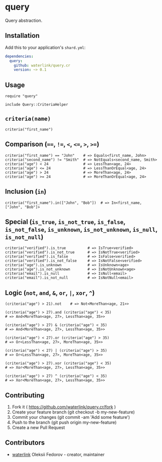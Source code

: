 # query

Query abstraction.

## Installation

Add this to your application's `shard.yml`:

```yaml
dependencies:
  query:
    github: waterlink/query.cr
    version: ~> 0.1
```

## Usage

```crystal
require "query"

include Query::CriteriaHelper
```

## `criteria(name)`

```crystal
criteria("first_name")
```

## Comparison (`==`, `!=`, `<`, `<=`, `>`, `>=`)

```crystal
criteria("first_name") == "John"    # => Equals<first_name, John>
criteria("second_name") != "Smith"  # => NotEquals<second_name, Smith>
criteria("age") < 24                # => LessThan<age, 24>
criteria("age") <= 24               # => LessThanOrEqual<age, 24>
criteria("age") > 24                # => MoreThan<age, 24>
criteria("age") >= 24               # => MoreThanOrEqual<age, 24>
```

## Inclusion (`in`)

```crystal
criteria("first_name").in(["John", "Bob"])  # => In<first_name, ["John", "Bob"]>
```

## Special (`is_true`, `is_not_true`, `is_false`, `is_not_false`, `is_unknown`, `is_not_unknown`, `is_null`, `is_not_null`)

```crystal
criteria("verified").is_true          # => IsTrue<verified>
criteria("verified").is_not_true      # => IsNotTrue<verified>
criteria("verified").is_false         # => IsFalse<verified>
criteria("verified").is_not_false     # => IsNotFalse<verified>
criteria("age").is_unknown            # => IsUnknown<age>
criteria("age").is_not_unknown        # => IsNotUnknown<age>
criteria("email").is_null             # => IsNull<email>
criteria("email").is_not_null         # => IsNotNull<email>
```

## Logic (`not`, `and`, `&`, `or`, `|`, `xor`, `^`)

```crystal
(criteria("age") > 21).not    # => Not<MoreThan<age, 21>>

(criteria("age") > 27).and (criteria("age") < 35)
# => And<MoreThan<age, 27>, LessThan<age, 35>>

(criteria("age") > 27) & (criteria("age") < 35)
# => And<MoreThan<age, 27>, LessThan<age, 35>>

(criteria("age") < 27).or (criteria("age") > 35)
# => Or<LessThan<age, 27>, MoreThan<age, 35>>

(criteria("age") < 27) | (criteria("age") > 35)
# => Or<LessThan<age, 27>, MoreThan<age, 35>>

(criteria("age") > 27).xor (criteria("age") < 35)
# => Xor<MoreThan<age, 27>, LessThan<age, 35>>

(criteria("age") > 27) ^ (criteria("age") < 35)
# => Xor<MoreThan<age, 27>, LessThan<age, 35>>
```

## Contributing

1. Fork it ( https://github.com/waterlink/query.cr/fork )
2. Create your feature branch (git checkout -b my-new-feature)
3. Commit your changes (git commit -am 'Add some feature')
4. Push to the branch (git push origin my-new-feature)
5. Create a new Pull Request

## Contributors

- [waterlink](https://github.com/waterlink) Oleksii Fedorov - creator, maintainer
